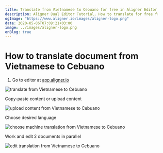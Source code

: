```yaml
---
title: Translate from Vietnamese to Cebuano for free in Aligner Editor
description: Aligner Dual Editor Tutorial. How to translate for free from Vietnamese to Cebuano. Aligner is multilingual document management platform. 
ogImage: "https://www.aligner.io/images/aligner-logo.png"
date: 2020-05-06T07:09:21+03:00
image: ../images/aligner-logo.png
onBlog: true
---
```


# How to translate document from Vietnamese to Cebuano

1. Go to editor at [app.aligner.io](https://app.aligner.io "Aligner App web page")

![translate from Vietnamese to Cebuano](../aligner-blank-editor.png "translate from Vietnamese to Cebuano")

Copy-paste content or upload content

![upload content from Vietnamese to Cebuano](../aligner-uploaded-document.png "upload content from Vietnamese to Cebuano")

Choose desired language

![choose machine translation from Vietnamese to Cebuano](../aligner-language-dropdown.png "choose machine translation from Vietnamese to Cebuano")

Work and edit 2 documents in parallel

![edit translation from Vietnamese to Cebuano](../aligner-double-sitded-editor.png "edit translation from Vietnamese to Cebuano")

